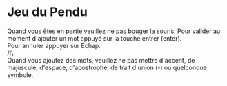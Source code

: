 # Jeu du Pendu
Quand vous êtes en partie veuillez ne pas bouger la souris.
Pour valider au moment d'ajouter un mot appuyé sur la touche entrer (enter).  
Pour annuler appuyer sur Echap.  
/!\  
Quand vous ajoutez des mots, veuillez ne pas mettre d'accent, de majuscule, d'espace, d'apostrophe, de trait d'union (-) ou quelconque symbole.
